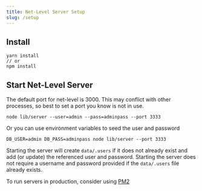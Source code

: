 ```yaml
---
title: Net-Level Server Setup
slug: /setup
---
```


## Install

```shell
yarn install
// or
npm install
```

## Start Net-Level Server

The default port for net-level is 3000. This may conflict with other processes, so best to set a port you know is not in use.

```shell
node lib/server --user=admin --pass=adminpass --port 3333
```

Or you can use environment variables to seed the user and password

```shell
DB_USER=admin DB_PASS=adminpass node lib/server --port 3333
```

Starting the server will create `data/.users` if it does not already exist and add (or update) the referenced user and password. Starting the server does not require a username and password provided if the `data/.users` file already exists.

To run servers in production, consider using [PM2](https://www.npmjs.com/package/pm2)
